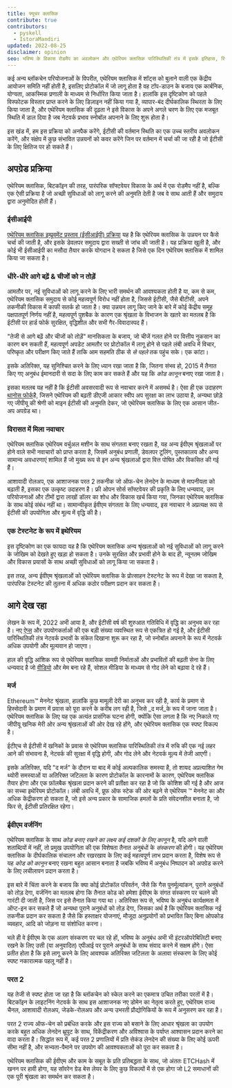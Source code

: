 ```yaml
---
title: फ्यूचर क्लासिक
contribute: true
contributors:
  - pyskell
  - IstoraMandiri
updated: 2022-08-25
disclaimer: opinion
seo: भविष्य के विकास रोडमैप का अवलोकन और एथेरियम क्लासिक पारिस्थितिकी तंत्र में इसके इतिहास, सिद्धांतों के आधार पर निर्णय कैसे किए जाते हैं।
---
```


कई अन्य ब्लॉकचेन परियोजनाओं के विपरीत, एथेरियम क्लासिक में शॉट्स को बुलाने वाली एक केंद्रीय आयोजन समिति नहीं होती है, इसलिए प्रोटोकॉल में जो लागू होता है वह टॉप-डाउन के बजाय एक कार्बनिक, योग्यता, आकस्मिक प्रणाली के माध्यम से निर्धारित किया जाता है। हालांकि इस दृष्टिकोण को पहले विस्फोटक विस्तार प्राप्त करने के लिए डिज़ाइन नहीं किया गया है, व्यापार-बंद दीर्घकालिक स्थिरता के लिए किया जाता है, और एथेरियम क्लासिक की दृढ़ता ने इसे विकास के अपने अगले चरण के लिए एक मजबूत स्थिति में डाल दिया है जब नेटवर्क प्रभाव स्नोबॉल अपनाने के लिए शुरू होता है।

इस खंड में, हम इस प्रक्रिया को अनपैक करेंगे, ईटीसी की वर्तमान स्थिति का एक उच्च स्तरीय अवलोकन करेंगे, और संक्षेप में कुछ संभावित उन्नयनों को कवर करेंगे जिन पर वर्तमान में चर्चा की जा रही है जो ईटीसी के लिए क्षितिज पर हो सकते हैं।

## अपग्रेड प्रक्रिया

एथेरियम क्लासिक, बिटकॉइन की तरह, पारंपरिक सॉफ्टवेयर विकास के अर्थ में एक रोडमैप नहीं है, बल्कि एक ऐसी प्रक्रिया है जो अच्छी सुविधाओं को लागू करने की अनुमति देती है जब वे साथ आती हैं और समुदाय द्वारा अनुमोदित होती हैं।

### ईसीआईपी

[एथेरियम क्लासिक इम्प्रूवमेंट प्रस्ताव (ईसीआईपी) प्रक्रिया](/development/ecips) यह है कि एथेरियम क्लासिक के उन्नयन पर कैसे चर्चा की जाती है, और इसके डेवलपर समुदाय द्वारा सख्ती से जांच की जाती है। यह प्रक्रिया खुली है, और कोई भी ईसीआईपी का मसौदा तैयार करके योगदान दे सकता है जिसे एक दिन एथेरियम क्लासिक में शामिल किया जा सकता है।

### धीरे-धीरे आगे बढ़ें & चीजों को न तोड़ें

आमतौर पर, नई सुविधाओं को लागू करने के लिए भारी समर्थन की आवश्यकता होती है या, कम से कम, एथेरियम क्लासिक समुदाय से कोई महत्वपूर्ण विरोध नहीं होता है, जिससे ईटीसी, जैसे बीटीसी, अपने तकनीकी विकास में काफी सतर्क हो जाता है। क्या उन्नयन लागू किए जाने के बारे में कोई केंद्रीय समूह पक्षपातपूर्ण निर्णय नहीं है, महत्वपूर्ण पुशबैक के कारण एक श्रृंखला के विभाजन के खतरे का मतलब है कि ईटीसी पर हार्ड फोर्क सुरक्षित, वृद्धिशील और सभी गैर-विवादास्पद हैं।

"तेजी से आगे बढ़ें और चीजों को तोड़ें" मानसिकता के बजाय, जो चीजें गलत होने पर वित्तीय नुकसान का कारण बन सकती हैं, महत्वपूर्ण अपडेट आमतौर पर प्रोटोकॉल में लागू होने से पहले लंबी अवधि में विचार, परिष्कृत और परीक्षण किए जाते हैं ताकि आम सहमति ठीक से _से पहले_ तक पहुंच सके। एक कांटा।

इसके अतिरिक्त, यह सुनिश्चित करने के लिए ध्यान रखा जाता है कि, जितना संभव हो, 2015 में तैनात किए गए अनुबंध ईमानदारी से सदा के लिए काम कर सकते हैं और यह कि _कोड कानून_ बनाए रखा जाता है।

इसका मतलब यह नहीं है कि ईटीसी अवसरवादी रूप से नवाचार करने में असमर्थ है। ऐसा ही एक उदाहरण [थानोस फोर्क](/knowledge/forks#thanos)है, जिसने एथेरियम की बढ़ती डीएजी आकार स्वीप अप सुरक्षा का लाभ उठाया है, अन्यथा छोड़े गए जीपीयू की श्रेणी को माइन ईटीसी की अनुमति देकर, जो एथेरियम क्लासिक के लिए एक आसान जीत-अप अपग्रेड था।

### विरासत में मिला नवाचार

एथेरियम क्लासिक एथेरियम वर्चुअल मशीन के साथ संगतता बनाए रखता है, यह अन्य ईवीएम श्रृंखलाओं पर होने वाले सभी नवाचारों को प्राप्त करता है, जिसमें अनुबंध प्रणाली, डेवलपर टूलिंग, पुस्तकालय और अन्य सामान्य अवधारणाएं शामिल हैं जो मुख्य रूप से इन अन्य श्रृंखलाओं द्वारा वित्त पोषित और विकसित की गई हैं।

आशावादी रोलअप, एक आशाजनक परत 2 तकनीक जो ऑफ-चेन लेनदेन के माध्यम से मापनीयता को बढ़ाती है, इसका एक उत्कृष्ट उदाहरण है। फ्री ओपन सोर्स सॉफ्टवेयर की प्रकृति के लिए धन्यवाद, उन परियोजनाओं और टीमों द्वारा लाखों डॉलर का शोध और विकास खर्च किया गया, जिनका एथेरियम क्लासिक के साथ कोई संबंध नहीं था। सामान्यीकृत ईवीएम संगतता के लिए धन्यवाद, इस नवाचार ने अप्रत्यक्ष रूप से ईटीसी की उपयोगिता और मूल्य में वृद्धि की है।

### एक टेस्टनेट के रूप में इथेरियम

इस दृष्टिकोण का एक फायदा यह है कि एथेरियम क्लासिक अन्य श्रृंखलाओं को नई सुविधाओं को लागू करने के जोखिम को देखते हुए खड़ा हो सकता है। उनके सुरक्षित और प्रभावी होने के बाद ही, न्यूनतम जोखिम और विकास प्रयासों के साथ अच्छी सुविधाओं को लागू किया जा सकता है।

इस तरह, अन्य ईवीएम श्रृंखलाओं को एथेरियम क्लासिक के प्रोत्साहन टेस्टनेट के रूप में देखा जा सकता है, पारंपरिक टेस्टनेट की तुलना में अधिक कठोर परीक्षण प्रदान कर सकता है।

## आगे देख रहा

लेखन के रूप में, 2022 अभी आया है, और ईटीसी वर्ष की शुरुआत गतिविधि में वृद्धि का अनुभव कर रहा है। नए [ऐप्स](/services/apps) और उपयोगकर्ताओं की एक बड़ी संख्या व्यवस्थित रूप से एकत्रित हो गई है, और ईटीसी पारिस्थितिकी तंत्र नेटवर्क प्रभावों के संकेत दिखाना शुरू कर रहा है, जो स्नोबॉल अपनाने के रूप में नेटवर्क अधिक उपयोगी और मूल्यवान हो जाएगा।

हाल की वृद्धि आंशिक रूप से एथेरियम क्लासिक सामग्री निर्माताओं और प्रभावितों की बढ़ती सेना के लिए धन्यवाद है जो [वीडियो](/videos) और मेम बना रहे हैं, सोशल मीडिया के माध्यम से गोद लेने को बढ़ावा दे रहे हैं।

### मर्ज

Ethereum™ मेननेट श्रृंखला, हालांकि कुछ मामूली देरी का अनुभव कर रही है, कार्य के प्रमाण से हिस्सेदारी के प्रमाण में प्रवास को पूरा करने के करीब लग रही है, जिसे _द मर्ज_के रूप में जाना जाता है। एथेरियम क्लासिक के लिए यह एक अत्यंत प्रासंगिक घटना होगी, क्योंकि ऐसा लगता है कि नए निकाले गए जीपीयू खनिक मेरी ओर अन्य श्रृंखलाओं की ओर देख रहे होंगे, और एथेरियम क्लासिक एक स्पष्ट विकल्प है।

ईटीएच से ईटीसी में खनिकों के प्रवास से एथेरियम क्लासिक पारिस्थितिकी तंत्र में रुचि की एक नई लहर आने की संभावना है, नेटवर्क की सुरक्षा में वृद्धि होगी, और गोद लेने और नेटवर्क मूल्य में तेजी आएगी।

इसके अतिरिक्त, यदि "द मर्ज" के दौरान या बाद में कोई अल्पकालिक समस्या है, तो शायद अप्रत्याशित गेम थ्योरी समस्याओं या अतिरिक्त जटिलता के कारण प्रोटोकॉल के कारनामों के कारण, एथेरियम क्लासिक तैयार होगा और एक फ़ॉलबैक श्रृंखला प्रदान करने की प्रतीक्षा कर रहा है जो कि कोशिश की गई है और आज का सच्चा इथेरियम प्रोटोकॉल। लंबी अवधि में, प्रूफ ऑफ स्टेक की ओर बढ़ने से एथेरियम ™ मेननेट का और अधिक केंद्रीकरण हो सकता है, जो इसे अन्य प्रकार के सामाजिक हमलों के प्रति संवेदनशील बनाता है, जो फिर से, ईटीसी प्रतिरक्षित रहेगा।

### ईवीएम वर्जनिंग

एथेरियम क्लासिक के साथ _कोड बनाए रखने का लक्ष्य कई दशकों के लिए कानून_ है, यदि आने वाली शताब्दियों में नहीं, तो प्रमुख उपयोगिता की एक विशेषता तैनात अनुबंधों के _संस्करण_ की होगी। यह एथेरियम क्लासिक के दीर्घकालिक संचालन और रखरखाव के लिए कई महत्वपूर्ण लाभ प्रदान करता है, विशेष रूप से यह _कोड को कानून_ बनाए रखना बहुत आसान बनाता है जबकि भविष्य में अनुबंध निष्पादन को अपग्रेड करने के लिए लचीलापन प्रदान करता है।

इस बारे में चिंता करने के बजाय कि क्या कोई प्रोटोकॉल परिवर्तन, जैसे कि गैस पुनर्मूल्यांकन, पुराने अनुबंधों को तोड़ देगा, वर्जनिंग का मतलब होगा कि तैनात कोड को हमेशा ईवीएम के संगत संस्करण पर चलने की गारंटी दी जाती है, जिस पर इसे तैनात किया गया था। अतिरिक्त रूप से, भविष्य के अनुबंध कार्यक्षमता में ऑप्ट-इन कर सकते हैं जो अन्यथा पुराने अनुबंधों को तोड़ देगा, जिसका अर्थ है कि एथेरियम क्लासिक नई तकनीक प्रदान कर सकता है जैसे कि हस्ताक्षर योजनाएं, मौजूदा अनुप्रयोगों को प्रभावित किए बिना ओपकोड व्यवहार, आदि को जोड़ना या संशोधित करना।

भले ही वे ईवीएम के एक अलग संस्करण पर चल रहे हों, भविष्य के अनुबंध अभी भी इंटरऑपरेबिलिटी बनाए रखने के लिए उसी (या अनुवादित) एपीआई पर पुराने अनुबंधों के साथ संवाद करने में सक्षम होंगे। ऐसा प्रतीत होता है कि इसे लागू करने के लिए आवश्यक अतिरिक्त जटिलता के अलावा संस्करण के लिए कोई स्पष्ट नकारात्मक पहलू नहीं है।

### परत 2

यह तेजी से स्पष्ट होता जा रहा है कि ब्लॉकचेन को स्केल करने का एकमात्र उचित तरीका परतों में है। बिटकॉइन के लाइटनिंग नेटवर्क के साथ इस आशाजनक नए डोमेन का नेतृत्व करते हुए, एथेरियम राज्य चैनल, आशावादी रोलअप, जेडके-रोलअप और अन्य उभरती प्रौद्योगिकियों के रूप में अनुसरण कर रहा है।

परत 2 राज्य ऑफ-चेन को प्रबंधित करके और इस राज्य को बसाने के लिए आधार श्रृंखला का उपयोग करके बहुत अधिक लेनदेन थ्रूपुट के साथ, विकेंद्रीकरण और अविश्वास के पर्याप्त आश्वासन प्रदान करने का वादा करता है। सिद्धांत रूप में, कई परत 2 प्रणालियों में प्रति सेकंड लेनदेन की संख्या के लिए कोई ऊपरी सीमा नहीं है, और सभ्यता-पैमाने पर उपयोग की आवश्यकताओं को पूरा कर सकता है।

एथेरियम क्लासिक की ईवीएम और काम के सबूत के प्रति प्रतिबद्धता के साथ, जो अंततः ETCHash में खनन पर हावी होगा, यह सॉवरेन ग्रेड बेस लेयर के लिए कुछ विकल्पों में से एक होगा जो L2 समाधानों की एक पूरी श्रृंखला का समर्थन कर सकता है।
